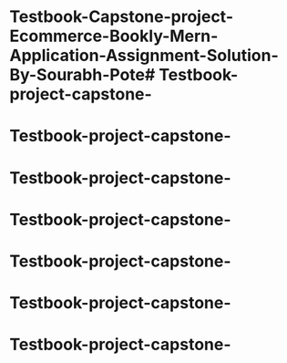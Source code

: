 # Testbook-Capstone-project-Ecommerce-Bookly-Mern-Application-Assignment-Solution-By-Sourabh-Pote# Testbook-project-capstone-
# Testbook-project-capstone-
# Testbook-project-capstone-
# Testbook-project-capstone-
# Testbook-project-capstone-
# Testbook-project-capstone-
# Testbook-project-capstone-
